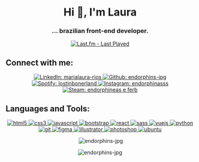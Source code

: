 <h1 align="center">Hi 👋, I'm Laura</h1>
<h3 align="center">... brazilian front-end developer.</h3>

<p align="center">
    <a href="https://www.last.fm/pt/user/Sawyer-T" target="blank">
        <img src="https://badges.lastfm.workers.dev/last-played?user=Sawyer-T" alt="Last.fm - Last Played"/>
    </a>
</p>

<h2 align="left">Connect with me:</h2>
<p align="center">
    <a href="https://linkedin.com/in/marialaura-rios" target="_blank">
        <img src="https://img.shields.io/badge/LinkedIn-0077B5?style=for-the-badge&logo=linkedin&logoColor=white" alt="LinkedIn: marialaura-rios"/>
    </a>
    <a href="https://github.com/endorphins-jpg" target="_blank">
        <img src="https://img.shields.io/badge/GitHub-100000?style=for-the-badge&logo=github&logoColor=white" alt="Github: endorphins-jpg"/>
    </a>
    <a href="https://open.spotify.com/user/lostinbonerland" target="_blank">
        <img src="https://img.shields.io/badge/Spotify-1ED760?&style=for-the-badge&logo=spotify&logoColor=white" alt="Spotify: lostinbonerland"/>
    </a>
    <a href="https://www.instagram.com/endorphinasss/" target="_blank">
        <img src="https://img.shields.io/badge/Instagram-E4405F?style=for-the-badge&logo=instagram&logoColor=white" alt="Instagram: endorphinasss"/>
    </a>
    <a href="https://steamcommunity.com/id/endorphineas_e_ferb/" target="_blank">
        <img src="https://img.shields.io/badge/Steam-000000?style=for-the-badge&logo=steam&logoColor=white" alt="Steam: endorphineas e ferb"/>
    </a>
</p>

<h2 align="left">Languages and Tools:</h2>
<p align="center">
    <a href="https://www.w3.org/html/" target="_blank">
        <img src="https://img.shields.io/badge/HTML5-E34F26?style=for-the-badge&logo=html5&logoColor=white" alt="html5"/>
    </a>
    <a href="https://www.w3schools.com/css/" target="_blank">
        <img src="https://img.shields.io/badge/CSS3-1572B6?style=for-the-badge&logo=css3&logoColor=white" alt="css3"/>
    </a> 
    <a href="https://developer.mozilla.org/en-US/docs/Web/JavaScript" target="_blank">
        <img src="https://img.shields.io/badge/JavaScript-323330?style=for-the-badge&logo=javascript&logoColor=F7DF1E" alt="javascript"/>
    </a>
    <a href="https://getbootstrap.com" target="_blank">
        <img src="https://img.shields.io/badge/Bootstrap-563D7C?style=for-the-badge&logo=bootstrap&logoColor=white" alt="bootstrap"/>
    </a>
    <a href="https://reactjs.org/" target="_blank">
        <img src="https://img.shields.io/badge/React-20232A?style=for-the-badge&logo=react&logoColor=61DAFB" alt="react"/>
    </a>
    <a href="https://sass-lang.com" target="_blank">
        <img src="https://img.shields.io/badge/Sass-CC6699?style=for-the-badge&logo=sass&logoColor=white" alt="sass"/>
    </a>
    <a href="https://vuejs.org/" target="_blank">
        <img src="https://img.shields.io/badge/Vue.js-35495E?style=for-the-badge&logo=vuedotjs&logoColor=4FC08D" alt="vuejs"/>
    </a>
    <a href="https://www.python.org" target="_blank">
        <img src="https://img.shields.io/badge/Python-3776AB?style=for-the-badge&logo=python&logoColor=white" alt="python"/>
    </a>
    <a href="https://git-scm.com/" target="_blank">
        <img src="https://img.shields.io/badge/Git-F05032?style=for-the-badge&logo=git&logoColor=white" alt="git"/>
    </a>
    <a href="https://www.figma.com/" target="_blank">
        <img src="https://img.shields.io/badge/Figma-F24E1E?style=for-the-badge&logo=figma&logoColor=white" alt="figma"/>
    </a> 
    <a href="https://www.adobe.com/in/products/illustrator.html" target="_blank">
        <img src="https://img.shields.io/badge/Adobe%20Illustrator-FF9A00?style=for-the-badge&logo=adobe%20illustrator&logoColor=white" alt="illustrator"/>
    </a>
    <a href="https://www.photoshop.com/en" target="_blank">
        <img src="https://img.shields.io/badge/Adobe%20Photoshop-31A8FF?style=for-the-badge&logo=Adobe%20Photoshop&logoColor=black" alt="photoshop"/>
    </a>
    <a href="https://ubuntu.com/" target="_blank">
        <img src="https://img.shields.io/badge/Ubuntu-E95420?style=for-the-badge&logo=ubuntu&logoColor=white" alt="ubuntu"/>
    </a>
</p>
    
<div align="center">
    <p>&nbsp;<img src="https://github-readme-stats.vercel.app/api?username=endorphins-jpg&show_icons=true&theme=dracula&locale=en" alt="endorphins-jpg"/></p>
    <p><img src="https://github-readme-stats.vercel.app/api/top-langs?username=endorphins-jpg&show_icons=true&theme=dracula&locale=en&layout=compact" alt="endorphins-jpg"/></p>
</div>
